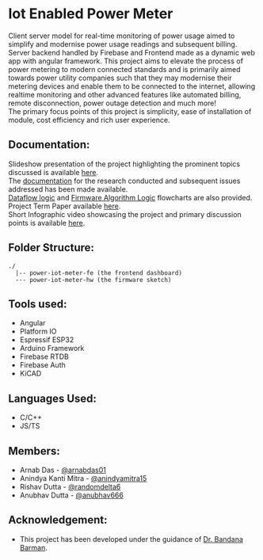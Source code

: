 # Iot Enabled Power Meter
Client server model for real-time monitoring of power usage aimed to simplify and modernise power usage readings and subsequent billing. Server backend handled by Firebase and Frontend made as a dynamic web app with angular framework. This project aims to elevate the process of power metering to modern connected standards and is primarily aimed towards power utility companies such that they may modernise their metering devices and enable them to be connected to the internet, allowing realtime monitoring and other advanced features like automated billing, remote disconnection, power outage detection and much more!  
The primary focus points of this project is simplicity, ease of installation of module, cost efficiency and rich user experience. 

## Documentation:
Slideshow presentation of the project highlighting the prominent topics discussed is available [here](https://docs.google.com/presentation/d/1IoBsD3WG-SK9_eWFI1Uqt-yPBRw3dVxrFmFgWGnbJ7E/edit?usp=sharing).  
The [documentation](https://docs.google.com/document/d/1lsBinQPk2TXrA8E3_NlRT1Esq-xPcBFSQFjI79IAyAw/edit?usp=sharing) for the research conducted and subsequent issues addressed has been made available.  
[Dataflow logic](https://whimsical.com/data-flow-XnRbm9PbMYaVgHn5g6pd81) and [Firmware Algorithm Logic](https://whimsical.com/firmware-algorithm-PJ4HBDd6Cb4NwG5o3SaENn) flowcharts are also provided.
Project Term Paper available [here](https://docs.google.com/document/d/1HhWOn-NgjPpBc6PuhfizeNlCIJG0mVvy1hvxCMSfRlQ/edit?usp=sharing).  
Short Infographic video showcasing the project and primary discussion points is available [here](https://www.youtube.com/watch?v=jMkZ5F2Xh4k).

## Folder Structure:
```
./
  |-- power-iot-meter-fe (the frontend dashboard)
  --- power-iot-meter-hw (the firmware sketch)
```

## Tools used:
- Angular
- Platform IO
- Espressif ESP32
- Arduino Framework
- Firebase RTDB
- Firebase Auth
- KiCAD

## Languages Used: 
- C/C++
- JS/TS

## Members:
- Arnab Das - [@arnabdas01](https://github.com/arnabdas01) 
- Anindya Kanti Mitra - [@anindyamitra15](https://github.com/anindyamitra15) 
- Rishav Dutta - [@randomdelta6](https://github.com/RandomDelta6) 
- Anubhav Dutta - [@anubhav666](https://github.com/anubhav666)

## Acknowledgement:
- This project has been developed under the guidance of [Dr. Bandana Barman](https://kgec.edu.in/department?name=ece).
